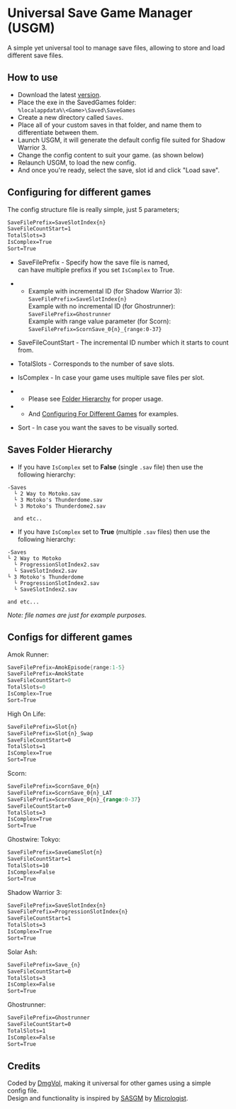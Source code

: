 # Universal Save Game Manager (USGM)
A simple yet universal tool to manage save files, allowing to store and load different save files.

## How to use
- Download the latest [version](https://github.com/Dmgvol/USGM/raw/main/USGM/bin/Release/USGM.exe).
- Place the exe in the SavedGames folder: </br>
`%localappdata%\<Game>\Saved\SaveGames`
- Create a new directory called `Saves`.
- Place all of your custom saves in that folder, and name them to differentiate between them. 
- Launch USGM, it will generate the default config file suited for Shadow Warrior 3.
- Change the config content to suit your game. (as shown below)
- Relaunch USGM, to load the new config.
- And once you're ready, select the save, slot id and click "Load save".


## Configuring for different games
The config structure file is really simple, just 5 parameters;
```css
SaveFilePrefix=SaveSlotIndex{n}
SaveFileCountStart=1
TotalSlots=3
IsComplex=True
Sort=True
```

- SaveFilePrefix - Specify how the save file is named,</br>
can have multiple prefixs if you set `IsComplex` to True.
  
- - Example with incremental ID (for Shadow Warrior 3):</br>
`SaveFilePrefix=SaveSlotIndex{n}` </br>
Example with no incremental ID (for Ghostrunner):</br>
`SaveFilePrefix=Ghostrunner` </br>
Example with range value parameter (for Scorn):</br>
`SaveFilePrefix=ScornSave_0{n}_{range:0-37}` </br>

- SaveFileCountStart - The incremental ID number which it starts to count from.
- TotalSlots - Corresponds to the number of save slots.

- IsComplex - In case your game uses multiple save files per slot. 
- - Please see [Folder Hierarchy](#saves-folder-hierarchy) for proper usage.
- - And [Configuring For Different Games](#configuring-for-different-games) for examples.
- Sort -  In case you want the saves to be visually sorted.


## Saves Folder Hierarchy 
- If you have `IsComplex` set to **False** (single `.sav` file) then use the following hierarchy:
```
-Saves
  └ 2 Way to Motoko.sav
  └ 3 Motoko's Thunderdome.sav
  └ 3 Motoko's Thunderdome2.sav

  and etc..
```

- If you have `IsComplex` set to **True** (multiple `.sav` files) then use the following hierarchy:
```
-Saves
└ 2 Way to Motoko
  └ ProgressionSlotIndex2.sav
  └ SaveSlotIndex2.sav
└ 3 Motoko's Thunderdome
  └ ProgressionSlotIndex2.sav
  └ SaveSlotIndex2.sav

and etc...
```

_Note: file names are just for example purposes._</br>

## Configs for different games 
Amok Runner:
```cs
SaveFilePrefix=AmokEpisode{range:1-5}
SaveFilePrefix=AmokState
SaveFileCountStart=0
TotalSlots=0
IsComplex=True
Sort=True
```

High On Life:
```css
SaveFilePrefix=Slot{n}
SaveFilePrefix=Slot{n}_Swap
SaveFileCountStart=0
TotalSlots=1
IsComplex=True
Sort=True
```

Scorn:
```css
SaveFilePrefix=ScornSave_0{n}
SaveFilePrefix=ScornSave_0{n}_LAT
SaveFilePrefix=ScornSave_0{n}_{range:0-37}
SaveFileCountStart=0
TotalSlots=3
IsComplex=True
Sort=True
```

Ghostwire: Tokyo:
```css
SaveFilePrefix=SaveGameSlot{n}
SaveFileCountStart=1
TotalSlots=10
IsComplex=False
Sort=True
```

Shadow Warrior 3:
```css
SaveFilePrefix=SaveSlotIndex{n}
SaveFilePrefix=ProgressionSlotIndex{n}
SaveFileCountStart=1
TotalSlots=3
IsComplex=True
Sort=True
```

Solar Ash:
```css
SaveFilePrefix=Save_{n}
SaveFileCountStart=0
TotalSlots=3
IsComplex=False
Sort=True
```

Ghostrunner:
```css
SaveFilePrefix=Ghostrunner
SaveFileCountStart=0
TotalSlots=1
IsComplex=False
Sort=True
```

## Credits
Coded by [DmgVol](https://github.com/Dmgvol/), making it universal for other games using a simple config file.</br>
Design and functionality is inspired by [SASGM](https://github.com/Micrologist/SASGM) by [Micrologist](https://github.com/Micrologist).
